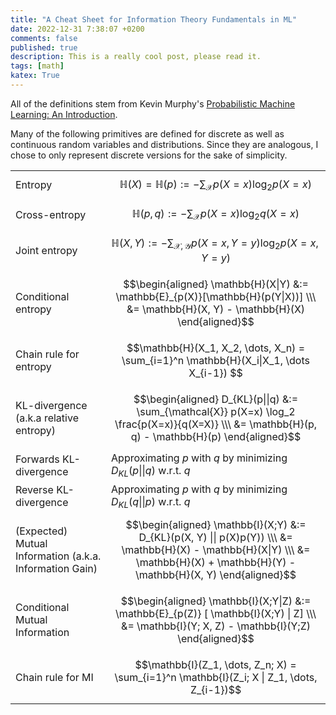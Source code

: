 ```yaml
---
title: "A Cheat Sheet for Information Theory Fundamentals in ML"
date: 2022-12-31 7:38:07 +0200
comments: false
published: true
description: This is a really cool post, please read it.
tags: [math]
katex: True
---
```


All of the definitions stem from Kevin Murphy's [Probabilistic Machine Learning: An Introduction](https://probml.github.io/pml-book/book1.html).

Many of the following primitives are defined for discrete  as well as continuous random variables and distributions. Since they are analogous,
I chose to only represent discrete versions for the sake of simplicity.


|                                                         |                                                                                                                                                                                    |
|---------------------------------------------------------|------------------------------------------------------------------------------------------------------------------------------------------------------------------------------------|
| Entropy                                                 | $$\mathbb{H}(X) = \mathbb{H}(p) := -\sum_\mathcal{X} p(X=x)\log_2 p(X=x)$$                                                                                                         |
| Cross-entropy                                           | $$\mathbb{H}(p, q) := -\sum_\mathcal{X} p(X=x) \log_2 q(X=x)$$                                                                                                                     |
| Joint entropy                                           | $$\mathbb{H}(X, Y) := -\sum_{\mathcal{X}, \mathcal{Y}} p(X=x, Y=y)\log_2 p(X=x, Y=y)$$                                                                                             |
| Conditional entropy                                     | $$\begin{aligned} \mathbb{H}(X\|Y) &:= \mathbb{E}_{p(X)}[\mathbb{H}(p(Y\|X))] \\\ &= \mathbb{H}(X, Y) - \mathbb{H}(X) \end{aligned}$$                                                                                  |
| Chain rule for entropy                                  | $$\mathbb{H}(X_1, X_2, \dots, X_n) = \sum_{i=1}^n \mathbb{H}(X_i\|X_1, \dots X_{i-1}) $$                                                                                           |
| KL-divergence (a.k.a relative entropy)                  | $$\begin{aligned} D_{KL}(p\|\|q) &:= \sum_{\mathcal{X}} p(X=x) \log_2 \frac{p(X=x)}{q(X=X)} \\\ &= \mathbb{H}(p, q) - \mathbb{H}(p) \end{aligned}$$                                |
| Forwards KL-divergence                                  | Approximating $p$ with $q$ by minimizing $D_{KL}(p\|\|q)$ w.r.t. $q$                                                                                                               |
| Reverse KL-divergence                                   | Approximating $p$ with $q$ by minimizing $D_{KL}(q\|\|p)$ w.r.t. $q$                                                                                                               |
| (Expected) Mutual Information (a.k.a. Information Gain) | $$\begin{aligned} \mathbb{I}(X;Y) &:= D_{KL}(p(X, Y) \|\| p(X)p(Y)) \\\ &= \mathbb{H}(X) - \mathbb{H}(X\|Y) \\\ &= \mathbb{H}(X) + \mathbb{H}(Y) - \mathbb{H}(X, Y) \end{aligned}$$ |
| Conditional Mutual Information                          | $$\begin{aligned} \mathbb{I}(X;Y\|Z) &:= \mathbb{E}_{p(Z)} [ \mathbb{I}(X;Y) \| Z] \\\ &= \mathbb{I}(Y; X, Z) - \mathbb{I}(Y;Z) \end{aligned}$$                                     |
| Chain rule for MI                                       | $$\mathbb{I}(Z_1, \dots, Z_n; X) = \sum_{i=1}^n \mathbb{I}(Z_i; X \| Z_1, \dots, Z_{i-1})$$                                                                                        |

